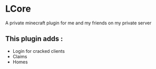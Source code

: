# LCore
 A private minecraft plugin for me and my friends on my private server
## This plugin adds :
- Login for cracked clients
- Claims
- Homes
